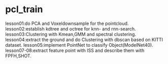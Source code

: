 # pcl_train
lesson01:do PCA and Voxeldownsample for the pointcloud.
lesson02:establish kdtree and octree for knn- and rnn-search.
lesson03:Clustering with Kmean,GMM and spectral clustering.
lesson04:extract the ground and do Clustering with dbscan based on KITTI dataset.
lesson05:implement PointNet to classify Object(ModelNet40).
lesson07-08:extract feature point with ISS and describe them with FPFH,SHOT.

